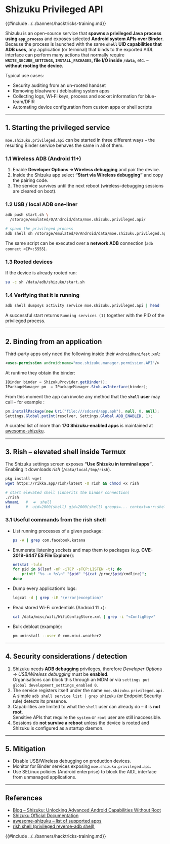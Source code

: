 # Shizuku Privileged API

{{#include ../../banners/hacktricks-training.md}}

Shizuku is an open–source service that **spawns a privileged Java process using `app_process`** and exposes selected **Android system APIs over Binder**.  
Because the process is launched with the same **`shell` UID capabilities that ADB uses**, any application (or terminal) that binds to the exported AIDL interface can perform many actions that normally require **`WRITE_SECURE_SETTINGS`, `INSTALL_PACKAGES`, file I/O inside `/data`,** etc. – **without rooting the device**.

Typical use cases:
* Security auditing from an un-rooted handset
* Removing bloatware / debloating system apps
* Collecting logs, Wi-Fi keys, process and socket information for blue-team/DFIR
* Automating device configuration from custom apps or shell scripts

---
## 1. Starting the privileged service

`moe.shizuku.privileged.api` can be started in three different ways – the resulting Binder service behaves the same in all of them.

### 1.1 Wireless ADB (Android 11+)
1. Enable **Developer Options ➜ Wireless debugging** and pair the device.
2. Inside the Shizuku app select **“Start via Wireless debugging”** and copy the pairing code.
3. The service survives until the next reboot (wireless-debugging sessions are cleared on boot).

### 1.2 USB / local ADB one-liner
```bash
adb push start.sh \
  /storage/emulated/0/Android/data/moe.shizuku.privileged.api/

# spawn the privileged process
adb shell sh /storage/emulated/0/Android/data/moe.shizuku.privileged.api/start.sh
```
The same script can be executed over a **network ADB** connection (`adb connect <IP>:5555`).

### 1.3 Rooted devices
If the device is already rooted run:
```bash
su -c sh /data/adb/shizuku/start.sh
```

### 1.4 Verifying that it is running
```bash
adb shell dumpsys activity service moe.shizuku.privileged.api | head
```
A successful start returns `Running services (1)` together with the PID of the privileged process.

---
## 2. Binding from an application
Third-party apps only need the following inside their `AndroidManifest.xml`:
```xml
<uses-permission android:name="moe.shizuku.manager.permission.API"/>
```
At runtime they obtain the binder:
```java
IBinder binder = ShizukuProvider.getBinder();
IPackageManager pm  = IPackageManager.Stub.asInterface(binder);
```
From this moment the app can invoke any method that the **`shell` user** may call – for example :
```java
pm.installPackage(new Uri("file:///sdcard/app.apk"), null, 0, null);
Settings.Global.putInt(resolver, Settings.Global.ADB_ENABLED, 1);
```
A curated list of more than **170 Shizuku-enabled apps** is maintained at [awesome-shizuku](https://github.com/timschneeb/awesome-shizuku).

---
## 3. Rish – elevated shell inside Termux
The Shizuku settings screen exposes **“Use Shizuku in terminal apps”**. Enabling it downloads *rish* (`/data/local/tmp/rish`).

```bash
pkg install wget
wget https://rikka.app/rish/latest -O rish && chmod +x rish

# start elevated shell (inherits the binder connection)
./rish
whoami   #  ➜  shell
id       #  uid=2000(shell) gid=2000(shell) groups=... context=u:r:shell:s0
```

### 3.1 Useful commands from the rish shell
* List running processes of a given package:
  ```bash
  ps -A | grep com.facebook.katana
  ```
* Enumerate listening sockets and map them to packages (e.g. **CVE-2019-6447 ES File Explorer**):
  ```bash
  netstat -tuln
  for pid in $(lsof -nP -iTCP -sTCP:LISTEN -t); do
      printf "%s -> %s\n" "$pid" "$(cat /proc/$pid/cmdline)";
  done
  ```
* Dump every application’s logs:
  ```bash
  logcat -d | grep -iE "(error|exception)"
  ```
* Read stored Wi-Fi credentials (Android 11 +):
  ```bash
  cat /data/misc/wifi/WifiConfigStore.xml | grep -i "<ConfigKey>"
  ```
* Bulk debloat (example):
  ```bash
  pm uninstall --user 0 com.miui.weather2
  ```

---
## 4. Security considerations / detection
1. Shizuku needs **ADB debugging** privileges, therefore _Developer Options → USB/Wireless debugging_ must be **enabled**.  
   Organisations can block this through an MDM or via `settings put global development_settings_enabled 0`.
2. The service registers itself under the name `moe.shizuku.privileged.api`.  
   A simple `adb shell service list | grep shizuku` (or Endpoint Security rule) detects its presence.
3. Capabilities are limited to what the `shell` user can already do – it is **not root**.  
   Sensitive APIs that require the `system` or `root` user are still inaccessible.
4. Sessions do **not survive a reboot** unless the device is rooted and Shizuku is configured as a startup daemon.

---
## 5. Mitigation
* Disable USB/Wireless debugging on production devices.
* Monitor for Binder services exposing `moe.shizuku.privileged.api`.
* Use SELinux policies (Android enterprise) to block the AIDL interface from unmanaged applications.

---
## References

- [Blog – Shizuku: Unlocking Advanced Android Capabilities Without Root](https://www.mobile-hacker.com/2025/07/14/shizuku-unlocking-advanced-android-capabilities-without-root/)
- [Shizuku Official Documentation](https://shizuku.rikka.app/)
- [awesome-shizuku – list of supported apps](https://github.com/timschneeb/awesome-shizuku)
- [rish shell (privileged reverse-adb shell)](https://github.com/RikkaApps/Shizuku/blob/master/RISH.md)

{{#include ../../banners/hacktricks-training.md}}
